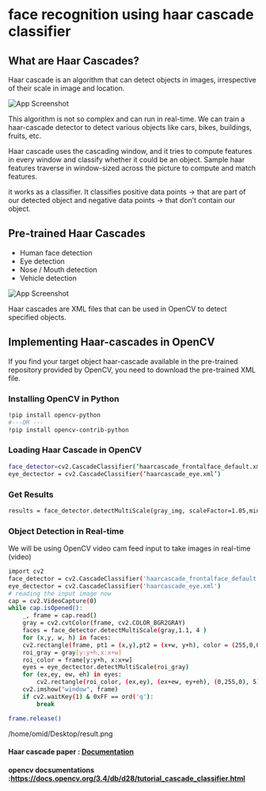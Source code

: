 
# face recognition using haar cascade classifier

## What are Haar Cascades?

Haar cascade is an algorithm that can detect objects in images, irrespective of their scale in image and location.

![App Screenshot](https://cdn-images-1.medium.com/max/1750/1*3itGCmU4Q2INsIaQ0x5Hsw.png)

This algorithm is not so complex and can run in real-time. We can train a haar-cascade detector to detect various objects like cars, bikes, buildings, fruits, etc.

Haar cascade uses the cascading window, and it tries to compute features in every window and classify whether it could be an object.
Sample haar features traverse in window-sized across the picture to compute and match features.

it works as a classifier. It classifies positive data points → that are part of our detected object and negative data points → that don’t contain our object.

## Pre-trained Haar Cascades

- Human face detection
- Eye detection
- Nose / Mouth detection
- Vehicle detection

![App Screenshot](https://cdn-images-1.medium.com/max/1750/1*cBpyXGq_I9wIkkCDLeyyOg.png)

Haar cascades are XML files that can be used in OpenCV to detect specified objects.

## Implementing Haar-cascades in OpenCV

If you find your target object haar-cascade available in the pre-trained repository provided by OpenCV, you need to download the pre-trained XML file.

### Installing OpenCV in Python

```bash
!pip install opencv-python
#---OR ---
!pip install opencv-contrib-python
```
### Loading Haar Cascade in OpenCV
```bash
face_detector=cv2.CascadeClassifier(‘haarcascade_frontalface_default.xml’)
eye_dectector = cv2.CascadeClassifier(‘haarcascade_eye.xml’)
```
### Get Results


```bash
results = face_detector.detectMultiScale(gray_img, scaleFactor=1.05,minNeighbors=5,minSize=(30, 30), flags=cv2.CASCADE_SCALE_IMAGE)
```


### Object Detection in Real-time

We will be using OpenCV video cam feed input to take images in real-time (video)

```bash
import cv2
face_detector = cv2.CascadeClassifier('haarcascade_frontalface_default.xml')
eye_dectector = cv2.CascadeClassifier('haarcascade_eye.xml')
# reading the input image now
cap = cv2.VideoCapture(0)
while cap.isOpened():
    _, frame = cap.read()
    gray = cv2.cvtColor(frame, cv2.COLOR_BGR2GRAY)
    faces = face_detector.detectMultiScale(gray,1.1, 4 )
    for (x,y, w, h) in faces:
    cv2.rectangle(frame, pt1 = (x,y),pt2 = (x+w, y+h), color = (255,0,0),thickness =  3)
    roi_gray = gray[y:y+h,x:x+w]
    roi_color = frame[y:y+h, x:x+w]
    eyes = eye_dectector.detectMultiScale(roi_gray)
    for (ex,ey, ew, eh) in eyes:
        cv2.rectangle(roi_color, (ex,ey), (ex+ew, ey+eh), (0,255,0), 5)
    cv2.imshow("window", frame)
    if cv2.waitKey(1) & 0xFF == ord('q'):
        break
```
```bash
frame.release()
```

/home/omid/Desktop/result.png


#### Haar cascade paper : [Documentation](https://www.google.com/url?sa=t&rct=j&q=&esrc=s&source=web&cd=&cad=rja&uact=8&ved=2ahUKEwj3kduvhuj8AhVg_7sIHWFnCpsQFnoECA8QAQ&url=https%3A%2F%2Fwww.cs.cmu.edu%2F~efros%2Fcourses%2FLBMV07%2FPapers%2Fviola-cvpr-01.pdf&usg=AOvVaw27yCB2tUSGu6jhcPRte6HS)

#### opencv docsumentations :https://docs.opencv.org/3.4/db/d28/tutorial_cascade_classifier.html
